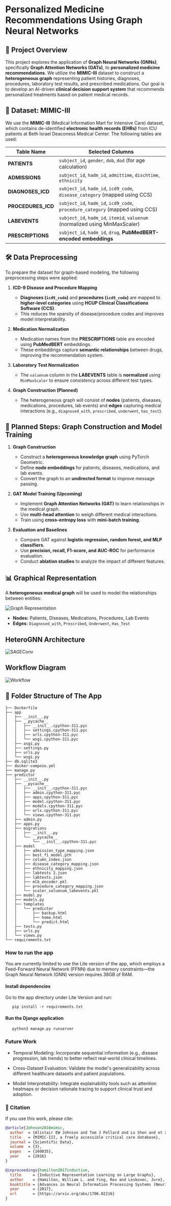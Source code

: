 # Personalized Medicine Recommendations Using Graph Neural Networks

## 📌 Project Overview
This project explores the application of **Graph Neural Networks (GNNs)**, specifically **Graph Attention Networks (GATs)**, to **personalized medicine recommendations**. We utilize the **MIMIC-III** dataset to construct a **heterogeneous graph** representing patient histories, diagnoses, procedures, laboratory test results, and prescribed medications. Our goal is to develop an AI-driven **clinical decision support system** that recommends personalized treatments based on patient medical records.

## 📂 Dataset: MIMIC-III
We use the **MIMIC-III** (Medical Information Mart for Intensive Care) dataset, which contains de-identified **electronic health records (EHRs)** from ICU patients at Beth Israel Deaconess Medical Center. The following tables are used:

| Table Name        | Selected Columns |
|------------------|------------------------------------------------------|
| **PATIENTS**     | `subject_id`, `gender`, `dob`, `dod` (for age calculation) |
| **ADMISSIONS**   | `subject_id`, `hadm_id`, `admittime`, `dischtime`, `ethnicity` |
| **DIAGNOSES_ICD** | `subject_id`, `hadm_id`, `icd9_code`, `disease_category` (mapped using CCS) |
| **PROCEDURES_ICD** | `subject_id`, `hadm_id`, `icd9_code`, `procedure_category` (mapped using CCS) |
| **LABEVENTS**    | `subject_id`, `hadm_id`, `itemid`, `valuenum` (normalized using MinMaxScaler) |
| **PRESCRIPTIONS** | `subject_id`, `hadm_id`, `drug`, **PubMedBERT-encoded embeddings** |

## 🛠️ Data Preprocessing
To prepare the dataset for graph-based modeling, the following preprocessing steps were applied:

1. **ICD-9 Disease and Procedure Mapping**  
   - **Diagnoses (`icd9_code`)** and **procedures (`icd9_code`)** are mapped to **higher-level categories** using **HCUP Clinical Classifications Software (CCS)**.
   - This reduces the sparsity of disease/procedure codes and improves model interpretability.

2. **Medication Normalization**  
   - Medication names from the **PRESCRIPTIONS** table are encoded using **PubMedBERT** embeddings.
   - These embeddings capture **semantic relationships** between drugs, improving the recommendation system.

3. **Laboratory Test Normalization**  
   - The `valuenum` column in the **LABEVENTS** table is **normalized** using `MinMaxScaler` to ensure consistency across different test types.

4. **Graph Construction (Planned)**  
   - The heterogeneous graph will consist of **nodes** (patients, diseases, medications, procedures, lab events) and **edges** capturing medical interactions (e.g., `diagnosed_with`, `prescribed`, `underwent`, `has_test`).

## 📌 Planned Steps: Graph Construction and Model Training

1. **Graph Construction**  
   - Construct a **heterogeneous knowledge graph** using PyTorch Geometric.
   - Define **node embeddings** for patients, diseases, medications, and lab events.
   - Convert the graph to an **undirected format** to improve message passing.

2. **GAT Model Training (Upcoming)**  
   - Implement **Graph Attention Networks (GAT)** to learn relationships in the medical graph.
   - Use **multi-head attention** to weigh different medical interactions.
   - Train using **cross-entropy loss** with **mini-batch training**.

3. **Evaluation and Baselines**  
   - Compare GAT against **logistic regression, random forest, and MLP classifiers**.
   - Use **precision, recall, F1-score, and AUC-ROC** for performance evaluation.
   - Conduct **ablation studies** to analyze the impact of different features.

## 📊 Graphical Representation

A **heterogeneous medical graph** will be used to model the relationships between entities:

![Graph Representation](images/graph_structure.png)

- **Nodes:** Patients, Diseases, Medications, Procedures, Lab Events  
- **Edges:** `Diagnosed_with`, `Prescribed`, `Underwent`, `Has_Test` 

## HeteroGNN Architecture

![SAGEConv](images/heterognn_architecture.png)

## Workflow Diagram

![Workflow](images/workflow_diagram.png)

## 🚀 Folder Structure of The App
```
├── Dockerfile
├── app
│   ├── __init__.py
│   ├── __pycache__
│   │   ├── __init__.cpython-311.pyc
│   │   ├── settings.cpython-311.pyc
│   │   ├── urls.cpython-311.pyc
│   │   └── wsgi.cpython-311.pyc
│   ├── asgi.py
│   ├── settings.py
│   ├── urls.py
│   └── wsgi.py
├── db.sqlite3
├── docker-compose.yml
├── manage.py
├── predictor
│   ├── __init__.py
│   ├── __pycache__
│   │   ├── __init__.cpython-311.pyc
│   │   ├── admin.cpython-311.pyc
│   │   ├── apps.cpython-311.pyc
│   │   ├── model.cpython-311.pyc
│   │   ├── models.cpython-311.pyc
│   │   ├── urls.cpython-311.pyc
│   │   └── views.cpython-311.pyc
│   ├── admin.py
│   ├── apps.py
│   ├── migrations
│   │   ├── __init__.py
│   │   └── __pycache__
│   │       └── __init__.cpython-311.pyc
│   ├── model
│   │   ├── admission_type_mapping.json
│   │   ├── best_f1_model.pth
│   │   ├── column_index.json
│   │   ├── disease_category_mapping.json
│   │   ├── ethnicity_mapping.json
│   │   ├── labtests 2.json
│   │   ├── labtests.json
│   │   ├── mlb_encoder.pkl
│   │   ├── procedure_category_mapping.json
│   │   └── scaler_valuenum_labevents.pkl
│   ├── model.py
│   ├── models.py
│   ├── templates
│   │   └── predictor
│   │       ├── backup.html
│   │       ├── home.html
│   │       └── predict.html
│   ├── tests.py
│   ├── urls.py
│   └── views.py
└── requirements.txt
```

### How to run the app

You are currently limited to use the Lite version of the app, which employs a Feed-Forward Neural Network (FFNN) due to memory constraints—the Graph Neural Network (GNN) version requires 38GB of RAM.

#### Install dependencies

Go to the app directory under Lite Version and run:

```
   pip install -r requirements.txt
```

#### Run the Django application
```
   python3 manage.py runserver
```

### Future Work

* Temporal Modeling: Incorporate sequential information (e.g., disease progression, lab trends) to better reflect real-world clinical timelines.

* Cross-Dataset Evaluation: Validate the model's generalizability across different healthcare datasets and patient populations.

* Model Interpretability: Integrate explainability tools such as attention heatmaps or decision rationale tracing to support clinical trust and adoption.

### 📜 Citation

If you use this work, please cite:

```bibtex
@article{Johnson2016mimic,
  author  = {Alistair EW Johnson and Tom J Pollard and Lu Shen and et al.},
  title   = {MIMIC-III, a freely accessible critical care database},
  journal = {Scientific Data},
  volume  = {3},
  pages   = {160035},
  year    = {2016}
}

@inproceedings{hamilton2017inductive,
  title     = {Inductive Representation Learning on Large Graphs},
  author    = {Hamilton, William L. and Ying, Rex and Leskovec, Jure},
  booktitle = {Advances in Neural Information Processing Systems (NeurIPS)},
  year      = {2017},
  url       = {https://arxiv.org/abs/1706.02216}
}
```